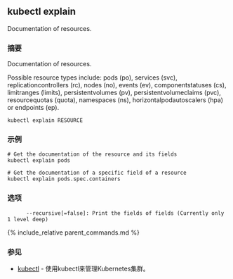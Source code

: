 ---
---

## kubectl explain

Documentation of resources.

### 摘要


Documentation of resources.

Possible resource types include: pods (po), services (svc),
replicationcontrollers (rc), nodes (no), events (ev), componentstatuses (cs),
limitranges (limits), persistentvolumes (pv), persistentvolumeclaims (pvc),
resourcequotas (quota), namespaces (ns), horizontalpodautoscalers (hpa)
or endpoints (ep).

```
kubectl explain RESOURCE
```

### 示例

```
# Get the documentation of the resource and its fields
kubectl explain pods

# Get the documentation of a specific field of a resource
kubectl explain pods.spec.containers
```

### 选项

```
      --recursive[=false]: Print the fields of fields (Currently only 1 level deep)
```

{% include_relative parent_commands.md %}

### 参见

* [kubectl](/docs/user-guide/kubectl/kubectl/)	 - 使用kubectl来管理Kubernetes集群。


